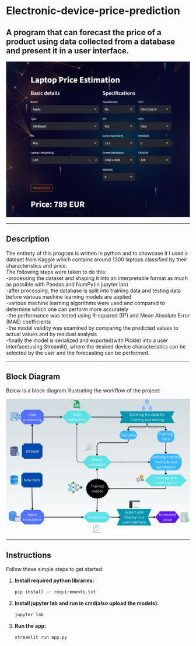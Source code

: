 # Electronic-device-price-prediction

## A program that can forecast the price of a product using data collected from a database and present it in a user interface.

![Cover](assets/Cover.png)

---

## Description

The entirety of this program is written in python and to showcase it I used a dataset from Kaggle which contains around 1300 laptops classified by their characteristics and price.<br>
The following steps were taken to do this:<br>
-processing the dataset and shaping it into an interpretable format as much as possible with Pandas and NumPy(in jupyter lab)<br>
-after processing, the database is split into training data and testing data before various machine learning models are applied<br>
-various machine learning algorithms were used and compared to determine which one can perform more accurately<br>
-the performance was tested using R-squared (R²) and Mean Absolute Error (MAE) coefficients<br>
-the model validity was examined by comparing the predicted values to actual values and by residual analysis<br>
-finally the model is serialized and exported(with Pickle) into a user interface(using Streamlit), where the desired device characteristics can be
selected by the user and the forecasting can be performed.

---

## Block Diagram

Below is a block diagram illustrating the workflow of the project:

![Block Diagram](assets/Diagram.png)

---

## Instructions

Follow these simple steps to get started:

1. **Install required python libraries:**
   ```bash
   pip install -r requirements.txt
   
2. **Install jupyter lab and run in cmd(also upload the models):**
   ```bash
   jupyter lab
   
3. **Run the app:**
   ```bash
   streamlit run app.py
